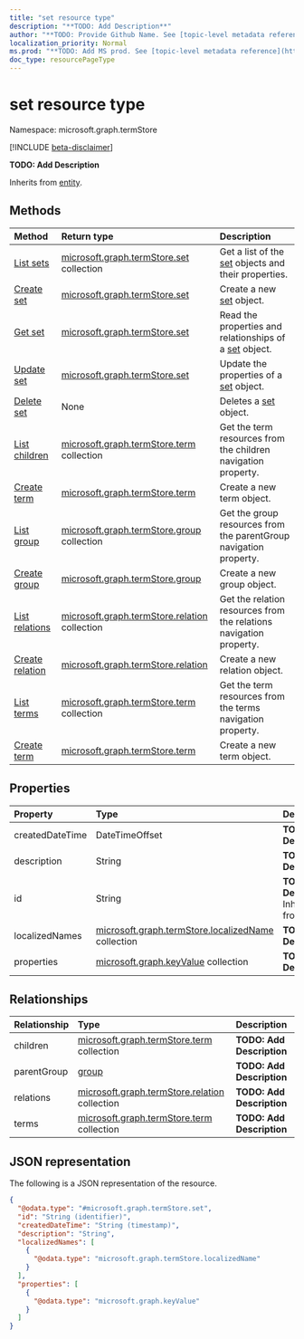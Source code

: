 ```yaml
---
title: "set resource type"
description: "**TODO: Add Description**"
author: "**TODO: Provide Github Name. See [topic-level metadata reference](https://msgo.azurewebsites.net/add/document/guidelines/metadata.html#topic-level-metadata)**"
localization_priority: Normal
ms.prod: "**TODO: Add MS prod. See [topic-level metadata reference](https://msgo.azurewebsites.net/add/document/guidelines/metadata.html#topic-level-metadata)**"
doc_type: resourcePageType
---
```


# set resource type

Namespace: microsoft.graph.termStore

[!INCLUDE [beta-disclaimer](../../includes/beta-disclaimer.md)]

**TODO: Add Description**


Inherits from [entity](../resources/termstore-entity.md).

## Methods
|Method|Return type|Description|
|:---|:---|:---|
|[List sets](../api/termstore-set-list.md)|[microsoft.graph.termStore.set](../resources/termstore-set.md) collection|Get a list of the [set](../resources/termstore-set.md) objects and their properties.|
|[Create set](../api/termstore-set-create.md)|[microsoft.graph.termStore.set](../resources/termstore-set.md)|Create a new [set](../resources/termstore-set.md) object.|
|[Get set](../api/termstore-set-get.md)|[microsoft.graph.termStore.set](../resources/termstore-set.md)|Read the properties and relationships of a [set](../resources/termstore-set.md) object.|
|[Update set](../api/termstore-set-update.md)|[microsoft.graph.termStore.set](../resources/termstore-set.md)|Update the properties of a [set](../resources/termstore-set.md) object.|
|[Delete set](../api/termstore-set-delete.md)|None|Deletes a [set](../resources/termstore-set.md) object.|
|[List children](../api/termstore-set-list-children.md)|[microsoft.graph.termStore.term](../resources/termstore-term.md) collection|Get the term resources from the children navigation property.|
|[Create term](../api/termstore-set-post-children.md)|[microsoft.graph.termStore.term](../resources/termstore-term.md)|Create a new term object.|
|[List group](../api/termstore-set-list-parentgroup.md)|[microsoft.graph.termStore.group](../resources/termstore-group.md) collection|Get the group resources from the parentGroup navigation property.|
|[Create group](../api/termstore-set-post-parentgroup.md)|[microsoft.graph.termStore.group](../resources/termstore-group.md)|Create a new group object.|
|[List relations](../api/termstore-set-list-relations.md)|[microsoft.graph.termStore.relation](../resources/termstore-relation.md) collection|Get the relation resources from the relations navigation property.|
|[Create relation](../api/termstore-set-post-relations.md)|[microsoft.graph.termStore.relation](../resources/termstore-relation.md)|Create a new relation object.|
|[List terms](../api/termstore-set-list-terms.md)|[microsoft.graph.termStore.term](../resources/termstore-term.md) collection|Get the term resources from the terms navigation property.|
|[Create term](../api/termstore-set-post-terms.md)|[microsoft.graph.termStore.term](../resources/termstore-term.md)|Create a new term object.|

## Properties
|Property|Type|Description|
|:---|:---|:---|
|createdDateTime|DateTimeOffset|**TODO: Add Description**|
|description|String|**TODO: Add Description**|
|id|String|**TODO: Add Description** Inherited from [entity](../resources/termstore-entity.md).|
|localizedNames|[microsoft.graph.termStore.localizedName](../resources/termstore-localizedname.md) collection|**TODO: Add Description**|
|properties|[microsoft.graph.keyValue](../resources/termstore-keyvalue.md) collection|**TODO: Add Description**|

## Relationships
|Relationship|Type|Description|
|:---|:---|:---|
|children|[microsoft.graph.termStore.term](../resources/termstore-term.md) collection|**TODO: Add Description**|
|parentGroup|[group](../resources/termstore-group.md)|**TODO: Add Description**|
|relations|[microsoft.graph.termStore.relation](../resources/termstore-relation.md) collection|**TODO: Add Description**|
|terms|[microsoft.graph.termStore.term](../resources/termstore-term.md) collection|**TODO: Add Description**|

## JSON representation
The following is a JSON representation of the resource.
<!-- {
  "blockType": "resource",
  "keyProperty": "id",
  "@odata.type": "microsoft.graph.termStore.set",
  "baseType": "microsoft.graph.entity",
  "openType": false
}
-->
``` json
{
  "@odata.type": "#microsoft.graph.termStore.set",
  "id": "String (identifier)",
  "createdDateTime": "String (timestamp)",
  "description": "String",
  "localizedNames": [
    {
      "@odata.type": "microsoft.graph.termStore.localizedName"
    }
  ],
  "properties": [
    {
      "@odata.type": "microsoft.graph.keyValue"
    }
  ]
}
```

